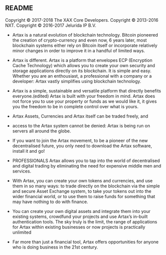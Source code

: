 


## README

Copyright © 2017-2018 The XAX Core Developers.
Copyright © 2013-2016 NXT.
Copyright © 2016-2017 Jelurida IP B.V.

 - Artax is a natural evolution of blockchain technology.
   Bitcoin pioneered the creation of crypto-currency and even now, 6
   years later, most blockchain systems either rely on Bitcoin itself or
   incorporate relatively minor changes in order to improve it in a
   handful of limited ways.
   
  - Artax is different. Artax is a platform that envelopes ECP
   (Encryption Cache Technology) which allows you to create your own
   security and storage applications directly on its blockchain. It is
   simple and easy. Whether you are an enthousiast, a professional with
   a company or a developer: Artax vastly simplifies using blockchain
   technology.
   
 -  Artax is a simple, sustainable and versatile platform that directly
   benefits everyone.(edited) Artax is built with your freedom in mind.
   Artax does not force you to use your property or funds as we would
   like it, it gives you the freedom to be in complete control over what
   is yours.
   
 -  Artax Assets, Currencies and Artax itself can be traded freely, and
 - access to the Artax system cannot be denied: Artax is being run on
   servers all around the globe.
   
-   If you want to join the Artax movement, to be a pioneer of the new
   decentralised future, you only need to download the Artax software,
   install it and go!
   
   - PROFESSIONALS Artax allows you to tap into the world of decentralised
   and digital trading by eliminating the need for expensive middle men
   and services.
   
-   With Artax, you can create your own tokens and currencies, and use
   them in so many ways: to trade directly on the blockchain via the
   simple and secure Asset Exchange system, to take your tokens out into
   the wider financial world, or to use them to raise funds for
   something that may have nothing to do with finance.
   
  -  You can create your own digital assets and integrate them into your
   existing systems, crowdfund your projects and use Artax’s in-built
   authentication tools. The sky truly is the limit, the range of
   applications for Artax within existing businesses or now projects is
   practically unlimited
   
 -  Far more than just a financial tool, Artax offers opportunities for
   anyone who is doing business in the 21st century.
